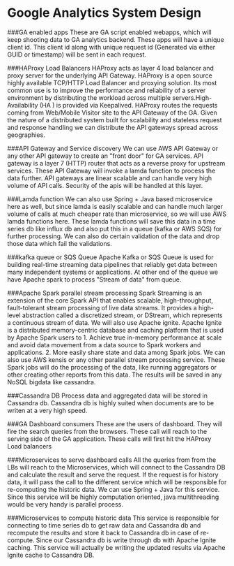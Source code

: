 # Google Analytics System Design

###GA enabled apps
These are GA script enabled webapps, which will keep shooting data to GA analytics backend. These apps will have a unique client id. This client id along with unique request id (Generated via either GUID or timestamp) will be sent in each request.

###HAProxy Load Balancers
HAProxy acts as layer 4 load balancer and proxy server for the underlying API Gateway. HAProxy is a open source highly available TCP/HTTP Load Balancer and proxying solution. Its most common use is to improve the performance and reliability of a server environment by distributing the workload across multiple servers.High-Availability (HA ) is provided via Keepalived. HAProxy routes the requests coming from Web/Mobile Visitor site to the API Gateway of the GA. Given the nature of a distributed system built for scalability and stateless request and response handling we can distribute the API gateways spread across geographies.

###API Gateway and Service discovery
We can use AWS API Gateway or any other API gateway to create an "front door" for GA services. API gateway is a layer 7 (HTTP) router that acts as a reverse proxy for upstream services. These API Gateway will invoke a lamda function to process the data further. API gateways are linear scalable and can handle very high volume of API calls. Security of the apis will be handled at this layer.

###Lamda function
We can also use Spring + Java based microservice here as well, but since lamda is easily scalable and can handle much larger volume of calls at much cheaper rate than microservice, so we will use  AWS lamda functions here. These lamda functions will save this data in a time series db like influx db and also put this in a queue (kafka or AWS SQS) for further processing. We can also do certain validation of the data and drop those data which fail the validations.

###kafka queue or SQS Queue
Apache Kafka or SQS Queue is used for building real-time streaming data pipelines that reliably get data between many independent systems or applications. At other end of the queue we have Apache spark to process "Stream of data" from queue.

###Apache Spark parallel stream processing
Spark Streaming is an extension of the core Spark API that enables scalable, high-throughput, fault-tolerant stream processing of live data streams.
It provides a high-level abstraction called a discretized stream, or DStream, which represents a continuous stream of data. We will also use Apache ignite. Apache Ignite is a distributed memory-centric database and caching platform that is used by Apache Spark users to 
	1. Achieve true in-memory performance at scale and avoid data movement from a data source to Spark workers and applications.
	2. More easily share state and data among Spark jobs.
We can also use AWS kensis or any other parallel stream processing service.
These Spark jobs will do the processing of the data, like running aggregators or other creating other reports from this data. The results will be saved in any NoSQL bigdata like cassandra.

###Cassandra DB
Process data and aggregated data will be stored in Cassandra db. Cassandra db is highly suited when documents are to be writen at a very high speed.


###GA Dashboard consumers
These are the users of dashboard. They will fire the search queries from the browsers. These call will reach to the serving side of the GA application. These calls will first hit the HAProxy Load balancers

###Microservices to serve dashboard calls
All the queries from from the LBs will reach to the Microservices, which will connect to the Cassandra DB and calculate the result and serve the request. If the request is for history data, it will pass the call to the different service which will be responsible for re-computing the historic data. We can use Spring + Java for this service. Since this service will be highly computation oriented, java multithreading would be very handy is parallel process.

###Microservices to compute historic data
This service is responsible for connecting to time series db to get raw data and Cassandra db and recompute the results and store it back to Cassandra db in case of re-compute. Since our Cassandra db is write through db with Apache Ignite caching. This service will actually be writing the updated results via Apache Ignite cache to Cassandra DB.

